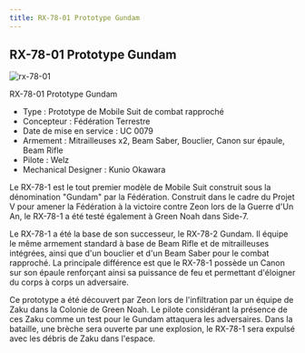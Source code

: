 ```yaml
---
title: RX-78-01 Prototype Gundam
---
```


RX-78-01 Prototype Gundam
-------------------------

![rx-78-01](/images/stories/manga/origin/mechas/rx-78-01.png)


RX-78-01 Prototype Gundam   
  
- Type : Prototype de Mobile Suit de combat rapproché  
- Concepteur : Fédération Terrestre  
- Date de mise en service : UC 0079  
- Armement : Mitrailleuses x2, Beam Saber, Bouclier, Canon sur épaule, Beam Rifle  
- Pilote : Welz  
- Mechanical Designer : Kunio Okawara


Le RX-78-1 est le tout premier modèle de Mobile Suit construit sous la dénomination "Gundam" par la Fédération. Construit dans le cadre du Projet V pour amener la Fédération à la victoire contre Zeon lors de la Guerre d'Un An, le RX-78-1 a été testé également à Green Noah dans Side-7.


Le RX-78-1 a été la base de son successeur, le RX-78-2 Gundam. Il équipe le même armement standard à base de Beam Rifle et de mitrailleuses intégrées, ainsi que d'un bouclier et d'un Beam Saber pour le combat rapproché. La principale différence est que le RX-78-1 possède un Canon sur son épaule renforçant ainsi sa puissance de feu et permettant d'éloigner du corps à corps un adversaire.


Ce prototype a été découvert par Zeon lors de l'infiltration par un équipe de Zaku dans la Colonie de Green Noah. Le pilote considérant la présence de ces Zaku comme un test pour le Gundam attaquera les adversaires. Dans la bataille, une brèche sera ouverte par une explosion, le RX-78-1 sera expulsé avec les débris de Zaku dans l'espace.

